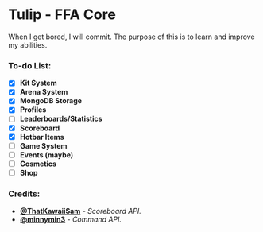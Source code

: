 # Tulip - FFA Core
When I get bored, I will commit. The purpose of this is to learn and improve my abilities.

### To-do List:
- [x] **Kit System**
- [x] **Arena System**
- [x] **MongoDB Storage**
- [x] **Profiles**
- [ ] **Leaderboards/Statistics**
- [x] **Scoreboard**
- [x] **Hotbar Items**
- [ ] **Game System**
- [ ] **Events (maybe)**
- [ ] **Cosmetics**
- [ ] **Shop**

### Credits:
- [**@ThatKawaiiSam**](https://github.com/ThatKawaiiSam/Assemble) - *Scoreboard API.*
- [**@minnymin3**](https://github.com/mcardy/CommandFramework) - *Command API.*